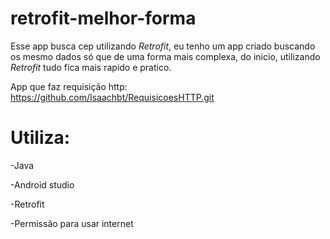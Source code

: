 # retrofit-melhor-forma

Esse app busca cep utilizando <i>Retrofit</i>, eu tenho um app criado buscando os mesmo dados só que de uma forma mais complexa, do inicio,
utilizando <i>Retrofit</i> tudo fica mais rapido e pratico.

App que faz requisição http: https://github.com/Isaachbt/RequisicoesHTTP.git

# Utiliza:

-Java

-Android studio

-Retrofit

-Permissão para usar internet
